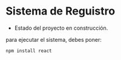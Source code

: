 <h1>Sistema de Reguistro</h1>

- Estado del proyecto en construcción.  

para ejecutar el sistema, debes poner:

```npm install react```
